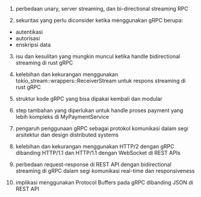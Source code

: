 1. perbedaan unary, server streaming, dan bi-directional streaming RPC


2. sekuritas yang perlu diconsider ketika menggunakan gRPC berupa: 
- autentikasi
- autorisasi 
- enskripsi data


3. isu dan kesulitan yang mungkin muncul ketika handle bidirectional streaming di rust gRPC


4. kelebihan dan kekurangan menggunakan tokio_stream::wrappers::ReceiverStream untuk respons streaming di rust gRPC


5. struktur kode gRPC yang bisa dipakai kembali dan modular


6. step tambahan yang diperlukan untuk handle proses payment yang lebih kompleks di MyPaymentService


7. pengaruh penggunaan gRPC sebagai protokol komunikasi dalam segi arsitektur dan design distributed systems


8. kelebihan dan kekurangan menggunakan HTTP/2 dengan gRPC dibanding HTTP/1.1 dan HTTP/1.1 dengan WebSocket di REST APIs 


9. perbedaan request-response di REST API dengan bidirectional streaming di gRPC dalam segi komunikasi real-time dan responsiveness


10. implikasi menggunakan Protocol Buffers pada gRPC dibanding JSON di REST API